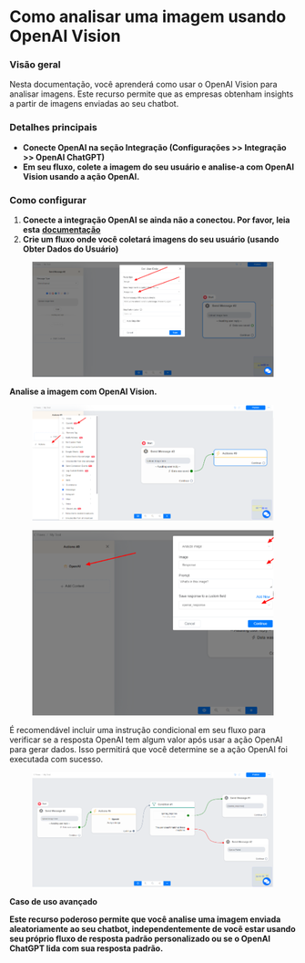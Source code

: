 # Como analisar uma imagem usando OpenAI Vision

### Visão geral <a href="#block-d7d234b5-ef02-4987-b1a1-3496c8f3d1f0" id="block-d7d234b5-ef02-4987-b1a1-3496c8f3d1f0"></a>

Nesta documentação, você aprenderá como usar o OpenAI Vision para analisar imagens. Este recurso permite que as empresas obtenham insights a partir de imagens enviadas ao seu chatbot.

### Detalhes principais <a href="#block-5bbaa0fb-6d96-4127-b060-56806c28ceaa" id="block-5bbaa0fb-6d96-4127-b060-56806c28ceaa"></a>

* **Conecte OpenAI na seção Integração (Configurações >> Integração >> OpenAI ChatGPT)**
* **Em seu fluxo, colete a imagem do seu usuário e analise-a com OpenAI Vision usando a ação OpenAI.**

### Como configurar <a href="#block-86dd861b-9d0e-4a33-a1e0-6ec35adad726" id="block-86dd861b-9d0e-4a33-a1e0-6ec35adad726"></a>

1. **Conecte a integração OpenAI se ainda não a conectou. Por favor, leia esta** [**documentação**](./)
2. **Crie um fluxo onde você coletará imagens do seu usuário (usando Obter Dados do Usuário)**

<figure><img src="../../.gitbook/assets/image (3) (1).png" alt=""><figcaption></figcaption></figure>

**Analise a imagem com OpenAI Vision.**

<figure><img src="../../.gitbook/assets/image (4) (1).png" alt=""><figcaption></figcaption></figure>

<figure><img src="../../.gitbook/assets/image (5) (1).png" alt=""><figcaption></figcaption></figure>

É recomendável incluir uma instrução condicional em seu fluxo para verificar se a resposta OpenAI tem algum valor após usar a ação OpenAI para gerar dados. Isso permitirá que você determine se a ação OpenAI foi executada com sucesso.

<figure><img src="../../.gitbook/assets/image (6) (1).png" alt=""><figcaption></figcaption></figure>

**Caso de uso avançado**

**Este recurso poderoso permite que você analise uma imagem enviada aleatoriamente ao seu chatbot, independentemente de você estar usando seu próprio fluxo de resposta padrão personalizado ou se o OpenAI ChatGPT lida com sua resposta padrão.**
